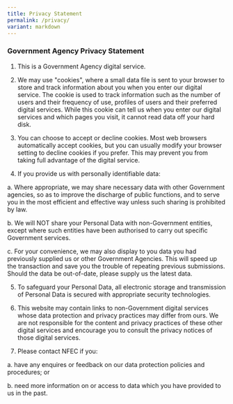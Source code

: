```yaml
---
title: Privacy Statement
permalink: /privacy/
variant: markdown
---
```

### **Government Agency Privacy Statement**

1. This is a Government Agency digital service.

2. We may use "cookies", where a small data file is sent to your browser to store and track information about you when you enter our digital service. The cookie is used to track information such as the number of users and their frequency of use, profiles of users and their preferred digital services. While this cookie can tell us when you enter our digital services and which pages you visit, it cannot read data off your hard disk.

3. You can choose to accept or decline cookies. Most web browsers automatically accept cookies, but you can usually modify your browser setting to decline cookies if you prefer. This may prevent you from taking full advantage of the digital service.

4. If you provide us with personally identifiable data:

a. Where appropriate, we may share necessary data with other Government agencies, so as to improve the discharge of public functions, and to serve you in the most efficient and effective way unless such sharing is prohibited by law.

b. We will NOT share your Personal Data with non-Government entities, except where such entities have been authorised to carry out specific Government services.

c. For your convenience, we may also display to you data you had previously supplied us or other Government Agencies. This will speed up the transaction and save you the trouble of repeating previous submissions. Should the data be out-of-date, please supply us the latest data.

5. To safeguard your Personal Data, all electronic storage and transmission of Personal Data is secured with appropriate security technologies.

6. This website may contain links to non-Government digital services whose data protection and privacy practices may differ from ours. We are not responsible for the content and privacy practices of these other digital services and encourage you to consult the privacy notices of those digital services.

7. Please contact NFEC if you:

a. have any enquires or feedback on our data protection policies and procedures; or

b. need more information on or access to data which you have provided to us in the past.